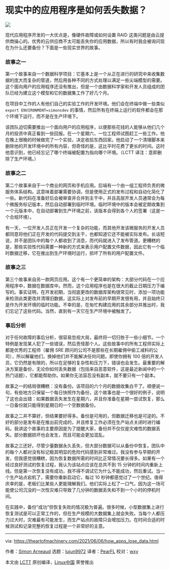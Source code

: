[#]: subject: (How Real-World Apps Lose Data)
[#]: via: (https://theartofmachinery.com/2021/06/06/how_apps_lose_data.html)
[#]: author: (Simon Arneaud https://theartofmachinery.com)
[#]: collector: (lujun9972)
[#]: translator: (PearFL)
[#]: reviewer: (wxy)
[#]: publisher: ( )
[#]: url: ( )

现实中的应用程序是如何丢失数据？
======

![](https://img.linux.net.cn/data/attachment/album/202107/20/062734awvesw2nqnzrsw5i.jpg)

现代应用程序开发的一大优点是，像硬件故障或如何设置 RAID 这类问题是由云提供商操心的。优秀的云供应商不太可能丢失你的应用数据，所以有时我会被询问现在为什么还要备份？下面是一些现实世界的故事。

### 故事之一

第一个故事来自一个数据科学项目：它基本上是一个从正在进行的研究中来收集数据的庞大而复杂的管道，然后用各种不同的方式处理以满足一些尖端模型的需要。这个面向用户的应用程序还没有推出，但是一个由数据科学家和开发人员组成的团队已经为建立这个模型和它的数据集工作了好几个月。

在项目中工作的人有他们自己的实验工作的开发环境。他们会在终端中做一些类似 `export ENVIRONMENT=simonsdev` 的事情，然后所有在终端上运行的软件都会在那个环境下运行，而不是在生产环境下。

该团队迫切需要推出一个面向用户的应用程序，以便那些花钱的人能够从他们几个月的投资中真正看到一些回报。在一个星期六，一位工程师试图赶工一些工作。他在晚上很晚的时候做完了一个实验，决定收拾东西回家。他启动了一个清理脚本来删除他的开发环境中的所有内容，但奇怪的是，这比平时花费了更长的时间。这时他意识到，他已经忘记了哪个终端被配置为指向哪个环境。（LCTT 译注：意即删除了生产环境。）

### 故事之二

第二个故事来自于一个商业的网页和手机应用。后端有一个由一组工程师负责的微服务体系结构。这意味着部署需要协调，但是使用正式的发布过程和自动化简化了一些。新代码在准备好后会被审查并合并到主干中，并且高层开发人员通常会为每个微服务标记版本，然后自动部署到临时环境。临时环境中的版本会被定期收集到一个元版本中，在自动部署到生产环境之前，该版本会得到各个人的签署（这是一个合规环境）。

有一天，一位开发人员正在开发一个复杂的功能，而其他开发该微服务的开发人员都同意将他们正在开发的代码提交到主干，也都知道它还不能被实际发布。长话短说，并不是团队中的每个人都收到了消息，而代码就进入了发布管道。更糟糕的是，那些实验性代码需要一种新的方式来表示用户配置文件数据，因此它有一个临时数据迁移，它在推出到生产环境时运行，损坏了所有的用户配置文件。

### 故事之三

第三个故事来自另一款网页应用。这个有一个更简单的架构：大部分代码在一个应用程序中，数据在数据库中。然而，这个应用程序也是在很大的截止日期压力下编写的。事实证明，在开发初期，当彻底更改的数据库架构很常见时，添加一项功能来检测此类更改并清理旧数据，这实际上对发布前的早期开发很有用，并且始终只是作为开发环境的临时功能。不幸的是，在匆忙构建应用的其余部分并推出时，我们忘记了这些代码。当然，直到有一天它在生产环境中被触发了。

### 事后分析

对于任何故障的事后分析，很容易忽视大局，最终将一切归咎于一些小细节。一个特例是发现某人犯了一些错误，然后责怪那个人。这些故事中的所有工程师实际上都是优秀的工程师（雇佣 SRE 顾问的公司不是那些在长期雇佣中偷工减料的公司），所以解雇他们，换掉他们并不能解决任何问题。即使你拥有 100 倍的开发人员，它仍然是有限的，所以在足够的复杂性和压力下，错误也会发生。最重要的解决方案是备份，无论你如何丢失数据（包括来自恶意软件，这是最近新闻中的一个热门话题），它都能帮助你。如果你无法容忍没有副本，就不要只有一个副本。

故事之一的结局很糟糕：没有备份。该项目的六个月的数据收集白干了。顺便说一句，有些地方只保留一个每日快照作为备份，这个故事也是一个很好的例子，说明了这也会出错：如果数据丢失发生在星期六，并且你准备在星期一尝试恢复，那么一日备份就只能得到星期日的一个空数据备份。

故事之二并不算好，但结果要好得多。备份是可用的，但数据迁移也是可逆的。不好的部分是发布是在推出前完成的，并且修复工作必须在生产站点关闭时进行编码。我讲这个故事的主要原因是为了提醒大家，备份并不仅仅是灾难性的数据丢失。部分数据损坏也会发生，而且可能会更加混乱。

故事之三还好。尽管少量数据永久丢失，但大部分数据可以从备份中恢复。团队中的每个人都对没有标记极其明显的危险代码感到非常难过。我没有参与早期的开发，但我感觉很糟糕，因为恢复数据所需的时间比正常情况要长得多。如果有一个经过良好测试的恢复过程，我认为该站点应该在总共不到 15 分钟的时间内重新上线。但是第一次恢复没有成功，我不得不调试它为什么不能成功，然后重试。当一个生产站点宕机了，需要你重新启动它，每过 10 秒钟都感觉过了一个世纪。值得庆幸的是，老板们比某些人更能理解我们。他们实际上松了一口气，因为这一场可能使公司沉没的一次性灾难只导致了几分钟的数据丢失和不到一个小时的停机时间。

在实践中，备份“成功”但恢复失败的情况极为普遍。很多时候，小型数据集上进行恢复测试是可以正常工作的，但在生产规模的大数据集上就会失败。当每个人都压力过大时，灾难最有可能发生，而生产站点的故障只会增加压力。在时间合适的时候测试和记录完整的恢复过程是一个非常好的主意。

--------------------------------------------------------------------------------

via: https://theartofmachinery.com/2021/06/06/how_apps_lose_data.html

作者：[Simon Arneaud][a]
选题：[lujun9972][b]
译者：[PearFL](https://github.com/PearFL)
校对：[wxy](https://github.com/wxy)

本文由 [LCTT](https://github.com/LCTT/TranslateProject) 原创编译，[Linux中国](https://linux.cn/) 荣誉推出

[a]: https://theartofmachinery.com
[b]: https://github.com/lujun9972
